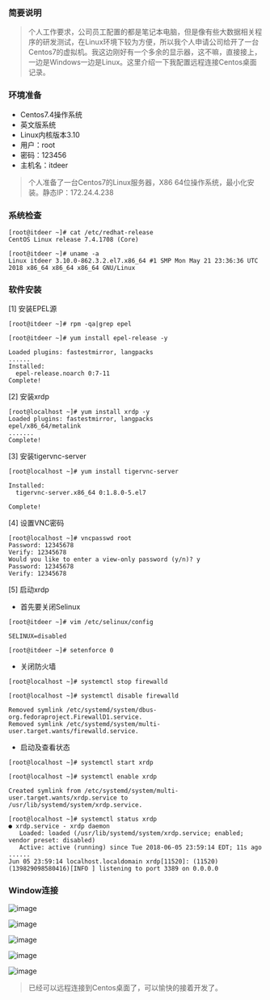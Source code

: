 ### 简要说明

> 个人工作要求，公司员工配置的都是笔记本电脑，但是像有些大数据相关程序的研发测试，在Linux环境下较为方便，所以我个人申请公司给开了一台Centos7的虚拟机。我这边刚好有一个多余的显示器，这不嘛，直接接上，一边是Windows一边是Linux。这里介绍一下我配置远程连接Centos桌面记录。

### 环境准备

 - Centos7.4操作系统
 - 英文版系统
 - Linux内核版本3.10
 - 用户：root
 - 密码：123456
 - 主机名：itdeer

> 个人准备了一台Centos7的Linux服务器，X86 64位操作系统，最小化安装。静态IP：172.24.4.238

### 系统检查

```
[root@itdeer ~]# cat /etc/redhat-release 
CentOS Linux release 7.4.1708 (Core) 

[root@itdeer ~]# uname -a
Linux itdeer 3.10.0-862.3.2.el7.x86_64 #1 SMP Mon May 21 23:36:36 UTC 2018 x86_64 x86_64 x86_64 GNU/Linux
```

### 软件安装

[1] 安装EPEL源

```
[root@itdeer ~]# rpm -qa|grep epel

[root@itdeer ~]# yum install epel-release -y

Loaded plugins: fastestmirror, langpacks                        
......
Installed:
  epel-release.noarch 0:7-11                                                                                                                                             
Complete!
```

[2] 安装xrdp

```
[root@localhost ~]# yum install xrdp -y
Loaded plugins: fastestmirror, langpacks
epel/x86_64/metalink                                                                                                                            
.......                                                                                                                                     
Complete!
```

[3] 安装tigervnc-server

```
[root@localhost ~]# yum install tigervnc-server

Installed:
  tigervnc-server.x86_64 0:1.8.0-5.el7                                                                                                                                   

Complete!
```

[4] 设置VNC密码

```
[root@localhost ~]# vncpasswd root
Password: 12345678
Verify: 12345678
Would you like to enter a view-only password (y/n)? y
Password: 12345678
Verify: 12345678
```

[5] 启动xrdp

 - 首先要关闭Selinux

```
[root@itdeer ~]# vim /etc/selinux/config

SELINUX=disabled

[root@itdeer ~]# setenforce 0
```

 - 关闭防火墙

```
[root@localhost ~]# systemctl stop firewalld

[root@localhost ~]# systemctl disable firewalld

Removed symlink /etc/systemd/system/dbus-org.fedoraproject.FirewallD1.service.
Removed symlink /etc/systemd/system/multi-user.target.wants/firewalld.service.
```

 - 启动及查看状态

```
[root@localhost ~]# systemctl start xrdp

[root@localhost ~]# systemctl enable xrdp

Created symlink from /etc/systemd/system/multi-user.target.wants/xrdp.service to /usr/lib/systemd/system/xrdp.service.

[root@localhost ~]# systemctl status xrdp
● xrdp.service - xrdp daemon
   Loaded: loaded (/usr/lib/systemd/system/xrdp.service; enabled; vendor preset: disabled)
   Active: active (running) since Tue 2018-06-05 23:59:14 EDT; 11s ago
......
Jun 05 23:59:14 localhost.localdomain xrdp[11520]: (11520)(139829098580416)[INFO ] listening to port 3389 on 0.0.0.0
```

### Window连接

![image](https://github.com/ItdeerLab/itdeerlab-notes/blob/images/linux/2018.06.06-1.png)

![image](https://github.com/ItdeerLab/itdeerlab-notes/blob/images/linux/2018.06.06-2.png)

![image](https://github.com/ItdeerLab/itdeerlab-notes/blob/images/linux/2018.06.06-3.png)

![image](https://github.com/ItdeerLab/itdeerlab-notes/blob/images/linux/2018.06.06-4.png)

![image](https://github.com/ItdeerLab/itdeerlab-notes/blob/images/linux/2018.06.06-5.png)

> 已经可以远程连接到Centos桌面了，可以愉快的接着开发了。